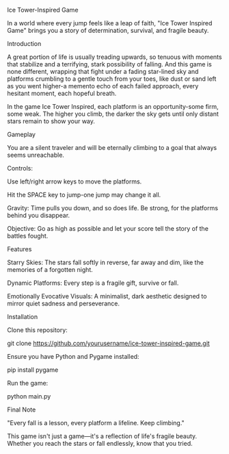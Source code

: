 Ice Tower-Inspired Game

In a world where every jump feels like a leap of faith, "Ice Tower Inspired Game" brings you a story of determination, survival, and fragile beauty.

Introduction

A great portion of life is usually treading upwards, so tenuous with moments that stabilize and a terrifying, stark possibility of falling. And this game is none different, wrapping that fight under a fading star-lined sky and platforms crumbling to a gentle touch from your toes, like dust or sand left as you went higher-a memento echo of each failed approach, every hesitant moment, each hopeful breath.

In the game Ice Tower Inspired, each platform is an opportunity-some firm, some weak. The higher you climb, the darker the sky gets until only distant stars remain to show your way.

Gameplay

You are a silent traveler and will be eternally climbing to a goal that always seems unreachable.

Controls:

Use left/right arrow keys to move the platforms.

Hit the SPACE key to jump-one jump may change it all.

Gravity: Time pulls you down, and so does life. Be strong, for the platforms behind you disappear.

Objective: Go as high as possible and let your score tell the story of the battles fought.

Features

Starry Skies: The stars fall softly in reverse, far away and dim, like the memories of a forgotten night.

Dynamic Platforms: Every step is a fragile gift, survive or fall.

Emotionally Evocative Visuals: A minimalist, dark aesthetic designed to mirror quiet sadness and perseverance.

Installation

Clone this repository:

git clone https://github.com/yourusername/ice-tower-inspired-game.git

Ensure you have Python and Pygame installed:

pip install pygame

Run the game:

python main.py

Final Note

"Every fall is a lesson, every platform a lifeline. Keep climbing."

This game isn't just a game—it's a reflection of life's fragile beauty. Whether you reach the stars or fall endlessly, know that you tried.
